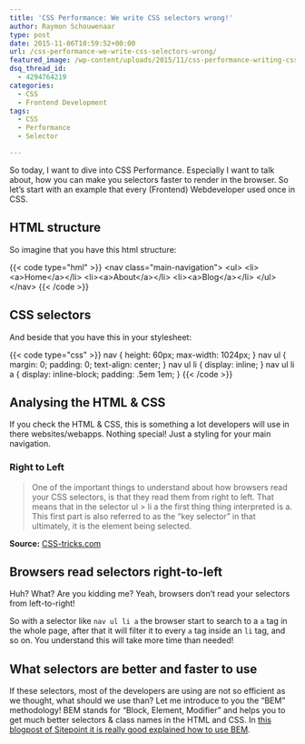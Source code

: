 ```yaml
---
title: 'CSS Performance: We write CSS selectors wrong!'
author: Raymon Schouwenaar
type: post
date: 2015-11-06T10:59:52+00:00
url: /css-performance-we-write-css-selectors-wrong/
featured_image: /wp-content/uploads/2015/11/css-performance-writing-css-selectors-wrong-825x510.jpg
dsq_thread_id:
  - 4294764219
categories:
  - CSS
  - Frontend Development
tags:
  - CSS
  - Performance
  - Selector

---
```

So today, I want to dive into CSS Performance. Especially I want to talk about, how you can make you selectors faster to render in the browser. So let&#8217;s start with an example that every (Frontend) Webdeveloper used once in CSS.

## HTML structure

So imagine that you have this html structure:

{{< code type="hml" >}}
&lt;nav class="main-navigation"&gt;
 &lt;ul&gt;
 &lt;li&gt;&lt;a&gt;Home&lt;/a&gt;&lt;/li&gt;
 &lt;li&gt;&lt;a&gt;About&lt;/a&gt;&lt;/li&gt;
 &lt;li&gt;&lt;a&gt;Blog&lt;/a&gt;&lt;/li&gt;
 &lt;/ul&gt;
 &lt;/nav&gt;
{{< /code >}}

## CSS selectors

And beside that you have this in your stylesheet:

{{< code type="css" >}}
  nav {
 height: 60px;
 max-width: 1024px;
 }
 nav ul {
 margin: 0;
 padding: 0;
 text-align: center;
 }
 nav ul li {
 display: inline;
 }
 nav ul li a {
 display: inline-block;
 padding: .5em 1em;
 }
{{< /code >}}

## Analysing the HTML & CSS

If you check the HTML & CSS, this is something a lot developers will use in there websites/webapps. Nothing special! Just a styling for your main navigation.

### Right to Left

> One of the important things to understand about how browsers read your CSS selectors, is that they read them from right to left. That means that in the selector ul > li a the first thing thing interpreted is a. This first part is also referred to as the &#8220;key selector&#8221; in that ultimately, it is the element being selected.

**Source:** [CSS-tricks.com][1]

## Browsers read selectors right-to-left

Huh? What? Are you kidding me? Yeah, browsers don&#8217;t read your selectors from left-to-right!

So with a selector like `nav ul li a` the browser start to search to a `a` tag in the whole page, after that it will filter it to every `a` tag inside an `li` tag, and so on. You understand this will take more time than needed!

## What selectors are better and faster to use

If these selectors, most of the developers are using are not so efficient as we thought, what should we use than? Let me introduce to you the &#8220;BEM&#8221; methodology! BEM stands for &#8220;Block, Element, Modifier&#8221; and helps you to get much better selectors & class names in the HTML and CSS. In <a href="http://www.sitepoint.com/bem-smacss-advice-from-developers/" target="_blank">this blogpost of Sitepoint it is really good explained how to use BEM</a>.

 [1]: https://css-tricks.com/efficiently-rendering-css/